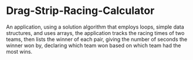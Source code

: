 # Drag-Strip-Racing-Calculator
An application, using a solution algorithm that employs loops, simple data structures, and uses arrays, the application tracks the racing times of two teams, then lists the winner of each pair, giving the number of seconds the winner won by, declaring which team won based on which team had the most wins. 
